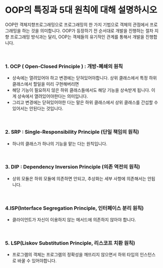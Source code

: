 # OOP의 특징과 5대 원칙에 대해 설명하시오

OOP란 객체지향프로그래밍으로 프로그래밍의 한 가지 기법으로 객체의 관점에서 프로그래밍을 하는 것을 의미합니다.
OOP가 등장하기 전 순서대로 개발을 진행하는 절차 지향 프로그래밍 방식과는 달리, OOP는 객체들의 유기적인 관계를 통해서 개발을 진행합니다.

<br>

### 1. OCP ( Open-Closed Principle ) : 개방-폐쇄의 원칙
- 상속에는 열려있어야 하고 변경에는 닫혀있어야합니다. 상위 클래스에서 특정 하위클래스에서 할일을 미리 구현해버리면
- 해당 기능이 필요하지 않은 하위 클래스들에서도 해당 기능을 상속받게 됩니다. 이게 상속에서 열려있어야한다는 의미입니다.
- 그리고 변경에는 닫혀있어야한 다는 말은 하위 클래스에서 상위 클래스를 간섭할 수 있어서는 안된다는 것입니다.

<br>

### 2. SRP : Single-Responsibility Principle (단일 책임의 원칙)
- 하나의 클래스가 하나의 기능을 맡는 다는 원칙입니다.

<br>

### 3. DIP : Dependency Inversion Principle (의존 역전의 원칙)
- 상위 모듈은 하위 모듈에 의존하면 안되고, 추상화는 세부 사항에 의존해서는 안됩니다.

<br>

### 4.ISP(Interface Segregation Principle, 인터페이스 분리 원칙)
- 클라이언트가 자신이 이용하지 않는 메서드에 의존하지 않아야 합니다.

<br>

### 5. LSP(Liskov Substitution Principle, 리스코프 치환 원칙)
- 프로그램의 객체는 프로그램의 정확성을 깨뜨리지 않으면서 하위 타입의 인스턴스로 바꿀 수 있어야합니다.
